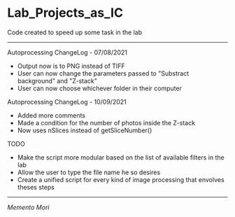 # Lab_Projects_as_IC

Code created to speed up some task in the lab

-------------------------------------------------------------------------------------

Autoprocessing ChangeLog - 07/08/2021

 - Output now is to PNG instead of TIFF
 - User can now change the parameters passed to "Substract background" and "Z-stack"
 - User can now choose whichever folder in their computer

Autoprocessing ChangeLog - 10/09/2021

 - Added more comments
 - Made a condition for the number of photos inside the Z-stack
 - Now uses nSlices instead of getSliceNumber()

TODO

 - Make the script more modular based on the list of available filters in the lab
 - Allow the user to type the file name he so desires
 - Create a unified script for every kind of image processing that envolves theses steps

-------------------------------------------------------------------------------------



_Memento Mori_
